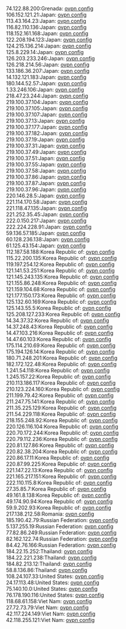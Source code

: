 74.122.88.200:Grenada: [ovpn config](vpn/74_122_88_200.ovpn)  
106.152.121.21:Japan: [ovpn config](vpn/106_152_121_21.ovpn)  
113.43.164.23:Japan: [ovpn config](vpn/113_43_164_23.ovpn)  
116.82.110.136:Japan: [ovpn config](vpn/116_82_110_136.ovpn)  
118.152.161.168:Japan: [ovpn config](vpn/118_152_161_168.ovpn)  
122.208.194.123:Japan: [ovpn config](vpn/122_208_194_123.ovpn)  
124.215.136.214:Japan: [ovpn config](vpn/124_215_136_214.ovpn)  
125.8.229.14:Japan: [ovpn config](vpn/125_8_229_14.ovpn)  
126.203.233.246:Japan: [ovpn config](vpn/126_203_233_246.ovpn)  
126.218.214.56:Japan: [ovpn config](vpn/126_218_214_56.ovpn)  
133.186.36.207:Japan: [ovpn config](vpn/133_186_36_207.ovpn)  
14.132.121.183:Japan: [ovpn config](vpn/14_132_121_183.ovpn)  
180.144.52.57:Japan: [ovpn config](vpn/180_144_52_57.ovpn)  
1.33.246.106:Japan: [ovpn config](vpn/1_33_246_106.ovpn)  
218.47.23.244:Japan: [ovpn config](vpn/218_47_23_244.ovpn)  
219.100.37.104:Japan: [ovpn config](vpn/219_100_37_104.ovpn)  
219.100.37.105:Japan: [ovpn config](vpn/219_100_37_105.ovpn)  
219.100.37.107:Japan: [ovpn config](vpn/219_100_37_107.ovpn)  
219.100.37.13:Japan: [ovpn config](vpn/219_100_37_13.ovpn)  
219.100.37.177:Japan: [ovpn config](vpn/219_100_37_177.ovpn)  
219.100.37.182:Japan: [ovpn config](vpn/219_100_37_182.ovpn)  
219.100.37.19:Japan: [ovpn config](vpn/219_100_37_19.ovpn)  
219.100.37.31:Japan: [ovpn config](vpn/219_100_37_31.ovpn)  
219.100.37.49:Japan: [ovpn config](vpn/219_100_37_49.ovpn)  
219.100.37.51:Japan: [ovpn config](vpn/219_100_37_51.ovpn)  
219.100.37.55:Japan: [ovpn config](vpn/219_100_37_55.ovpn)  
219.100.37.58:Japan: [ovpn config](vpn/219_100_37_58.ovpn)  
219.100.37.86:Japan: [ovpn config](vpn/219_100_37_86.ovpn)  
219.100.37.87:Japan: [ovpn config](vpn/219_100_37_87.ovpn)  
219.100.37.96:Japan: [ovpn config](vpn/219_100_37_96.ovpn)  
220.146.28.5:Japan: [ovpn config](vpn/220_146_28_5.ovpn)  
221.114.170.58:Japan: [ovpn config](vpn/221_114_170_58.ovpn)  
221.118.47.135:Japan: [ovpn config](vpn/221_118_47_135.ovpn)  
221.252.35.45:Japan: [ovpn config](vpn/221_252_35_45.ovpn)  
222.0.150.217:Japan: [ovpn config](vpn/222_0_150_217.ovpn)  
222.224.228.91:Japan: [ovpn config](vpn/222_224_228_91.ovpn)  
59.136.57.185:Japan: [ovpn config](vpn/59_136_57_185.ovpn)  
60.128.236.138:Japan: [ovpn config](vpn/60_128_236_138.ovpn)  
61.125.43.154:Japan: [ovpn config](vpn/61_125_43_154.ovpn)  
112.187.58.188:Korea Republic of: [ovpn config](vpn/112_187_58_188.ovpn)  
115.22.200.135:Korea Republic of: [ovpn config](vpn/115_22_200_135.ovpn)  
119.197.254.12:Korea Republic of: [ovpn config](vpn/119_197_254_12.ovpn)  
121.141.53.251:Korea Republic of: [ovpn config](vpn/121_141_53_251.ovpn)  
121.145.243.135:Korea Republic of: [ovpn config](vpn/121_145_243_135.ovpn)  
121.155.86.248:Korea Republic of: [ovpn config](vpn/121_155_86_248.ovpn)  
121.159.104.68:Korea Republic of: [ovpn config](vpn/121_159_104_68.ovpn)  
121.177.150.173:Korea Republic of: [ovpn config](vpn/121_177_150_173.ovpn)  
125.132.60.169:Korea Republic of: [ovpn config](vpn/125_132_60_169.ovpn)  
125.143.55.5:Korea Republic of: [ovpn config](vpn/125_143_55_5.ovpn)  
125.208.127.233:Korea Republic of: [ovpn config](vpn/125_208_127_233.ovpn)  
14.34.37.32:Korea Republic of: [ovpn config](vpn/14_34_37_32.ovpn)  
14.37.248.43:Korea Republic of: [ovpn config](vpn/14_37_248_43.ovpn)  
14.47.103.216:Korea Republic of: [ovpn config](vpn/14_47_103_216.ovpn)  
14.47.60.103:Korea Republic of: [ovpn config](vpn/14_47_60_103.ovpn)  
175.114.210.69:Korea Republic of: [ovpn config](vpn/175_114_210_69.ovpn)  
175.194.126.14:Korea Republic of: [ovpn config](vpn/175_194_126_14.ovpn)  
180.71.248.201:Korea Republic of: [ovpn config](vpn/180_71_248_201.ovpn)  
182.172.122.48:Korea Republic of: [ovpn config](vpn/182_172_122_48.ovpn)  
1.241.54.118:Korea Republic of: [ovpn config](vpn/1_241_54_118.ovpn)  
1.245.157.22:Korea Republic of: [ovpn config](vpn/1_245_157_22.ovpn)  
210.113.186.117:Korea Republic of: [ovpn config](vpn/210_113_186_117.ovpn)  
210.123.224.160:Korea Republic of: [ovpn config](vpn/210_123_224_160.ovpn)  
211.199.79.42:Korea Republic of: [ovpn config](vpn/211_199_79_42.ovpn)  
211.247.75.141:Korea Republic of: [ovpn config](vpn/211_247_75_141.ovpn)  
211.35.225.129:Korea Republic of: [ovpn config](vpn/211_35_225_129.ovpn)  
211.54.229.118:Korea Republic of: [ovpn config](vpn/211_54_229_118.ovpn)  
218.155.248.92:Korea Republic of: [ovpn config](vpn/218_155_248_92.ovpn)  
220.126.116.104:Korea Republic of: [ovpn config](vpn/220_126_116_104.ovpn)  
220.70.172.244:Korea Republic of: [ovpn config](vpn/220_70_172_244.ovpn)  
220.79.112.236:Korea Republic of: [ovpn config](vpn/220_79_112_236.ovpn)  
220.81.127.86:Korea Republic of: [ovpn config](vpn/220_81_127_86.ovpn)  
220.82.38.204:Korea Republic of: [ovpn config](vpn/220_82_38_204.ovpn)  
220.86.17.11:Korea Republic of: [ovpn config](vpn/220_86_17_11.ovpn)  
220.87.99.225:Korea Republic of: [ovpn config](vpn/220_87_99_225.ovpn)  
221.147.22.13:Korea Republic of: [ovpn config](vpn/221_147_22_13.ovpn)  
221.165.217.151:Korea Republic of: [ovpn config](vpn/221_165_217_151.ovpn)  
222.110.115.8:Korea Republic of: [ovpn config](vpn/222_110_115_8.ovpn)  
27.35.85.7:Korea Republic of: [ovpn config](vpn/27_35_85_7.ovpn)  
49.161.8.138:Korea Republic of: [ovpn config](vpn/49_161_8_138.ovpn)  
49.174.90.94:Korea Republic of: [ovpn config](vpn/49_174_90_94.ovpn)  
59.9.202.93:Korea Republic of: [ovpn config](vpn/59_9_202_93.ovpn)  
217.138.212.58:Romania: [ovpn config](vpn/217_138_212_58.ovpn)  
185.190.42.79:Russian Federation: [ovpn config](vpn/185_190_42_79.ovpn)  
5.137.255.19:Russian Federation: [ovpn config](vpn/5_137_255_19.ovpn)  
77.82.86.249:Russian Federation: [ovpn config](vpn/77_82_86_249.ovpn)  
82.162.122.74:Russian Federation: [ovpn config](vpn/82_162_122_74.ovpn)  
84.42.76.166:Russian Federation: [ovpn config](vpn/84_42_76_166.ovpn)  
184.22.15.252:Thailand: [ovpn config](vpn/184_22_15_252.ovpn)  
184.22.221.238:Thailand: [ovpn config](vpn/184_22_221_238.ovpn)  
184.82.213.12:Thailand: [ovpn config](vpn/184_82_213_12.ovpn)  
58.8.136.86:Thailand: [ovpn config](vpn/58_8_136_86.ovpn)  
108.24.107.33:United States: [ovpn config](vpn/108_24_107_33.ovpn)  
24.17.113.48:United States: [ovpn config](vpn/24_17_113_48.ovpn)  
75.140.10.0:United States: [ovpn config](vpn/75_140_10_0.ovpn)  
76.178.190.116:United States: [ovpn config](vpn/76_178_190_116.ovpn)  
118.68.61.158:Viet Nam: [ovpn config](vpn/118_68_61_158.ovpn)  
27.72.73.79:Viet Nam: [ovpn config](vpn/27_72_73_79.ovpn)  
42.117.224.149:Viet Nam: [ovpn config](vpn/42_117_224_149.ovpn)  
42.118.255.121:Viet Nam: [ovpn config](vpn/42_118_255_121.ovpn)  
